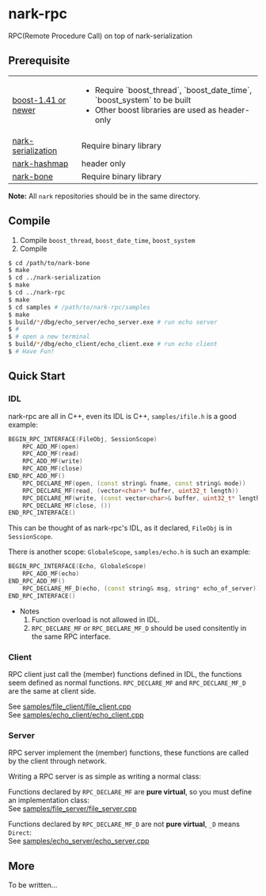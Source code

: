 nark-rpc
========

RPC(Remote Procedure Call) on top of nark-serialization

## Prerequisite
<table>
<tbody>
<tr>
<td><a href="http://sourceforge.net/projects/boost/">boost-1.41 or newer</a></td>
<td>
<ul>
  <li>
    Require `boost_thread`, `boost_date_time`, `boost_system` to be built
  </li>
  <li>
    Other boost libraries are used as header-only
  </li>
<ul>
</td>
<tr>
<td><a href="https://github.com/rockeet/nark-serialization">nark-serialization</a></td>
<td>Require binary library</td>
</tr>
<tr>
<td><a href="https://github.com/rockeet/nark-hashmap">nark-hashmap</a></td>
<td>header only</td>
<tr>
<tr>
<td><a href="https://github.com/rockeet/nark-bone">nark-bone</a></td>
<td>Require binary library</td>
</tr>
</tbody>
</table>

**Note:** All `nark` repositories should be in the same directory.

## Compile
  1. Compile `boost_thread`, `boost_date_time`, `boost_system`
  2. Compile
```bash
$ cd /path/to/nark-bone
$ make
$ cd ../nark-serialization
$ make
$ cd ../nark-rpc
$ make
$ cd samples # /path/to/nark-rpc/samples
$ make
$ build/*/dbg/echo_server/echo_server.exe # run echo server
$ #
$ # open a new terminal
$ build/*/dbg/echo_client/echo_client.exe # run echo client
$ # Have Fun!
```

## Quick Start
### IDL
nark-rpc are all in C++, even its IDL is C++, `samples/ifile.h` is a good example:

```c++
BEGIN_RPC_INTERFACE(FileObj, SessionScope)
    RPC_ADD_MF(open)
    RPC_ADD_MF(read)
    RPC_ADD_MF(write)
    RPC_ADD_MF(close)
END_RPC_ADD_MF()
    RPC_DECLARE_MF(open, (const string& fname, const string& mode))
    RPC_DECLARE_MF(read, (vector<char>* buffer, uint32_t length))
    RPC_DECLARE_MF(write, (const vector<char>& buffer, uint32_t* length))
    RPC_DECLARE_MF(close, ())
END_RPC_INTERFACE()
```

This can be thought of as nark-rpc's IDL, as it declared, `FileObj` is in `SessionScope`.

There is another scope: `GlobaleScope`, `samples/echo.h` is such an example:
```c++
BEGIN_RPC_INTERFACE(Echo, GlobaleScope)
    RPC_ADD_MF(echo)
END_RPC_ADD_MF()
    RPC_DECLARE_MF_D(echo, (const string& msg, string* echo_of_server))
END_RPC_INTERFACE()
```

* Notes
  1. Function overload is not allowed in IDL.
  2. `RPC_DECLARE_MF` or `RPC_DECLARE_MF_D` should be used consitently in the same RPC interface.

### Client

RPC client just call the (member) functions defined in IDL, the functions seem defined as normal functions.
`RPC_DECLARE_MF` and `RPC_DECLARE_MF_D` are the same at client side.

See [samples/file\_client/file\_client.cpp](samples/file_client/file_client.cpp#L22)<br/>
See [samples/echo\_client/echo\_client.cpp](samples/echo_client/echo_client.cpp#L23)

### Server

RPC server implement the (member) functions, these functions are called by the client through network.

Writing a RPC server is as simple as writing a normal class:

Functions declared by `RPC_DECLARE_MF` are **pure virtual**, so you must define an implementation class:<br/>
See [samples/file\_server/file\_server.cpp](samples/file_server/file_server.cpp#L24)

Functions declared by `RPC_DECLARE_MF_D` are not **pure virtual**, `_D` means `Direct`:<br/>
See [samples/echo\_server/echo\_server.cpp](samples/echo_server/echo_server.cpp#L24)

## More

To be written...

